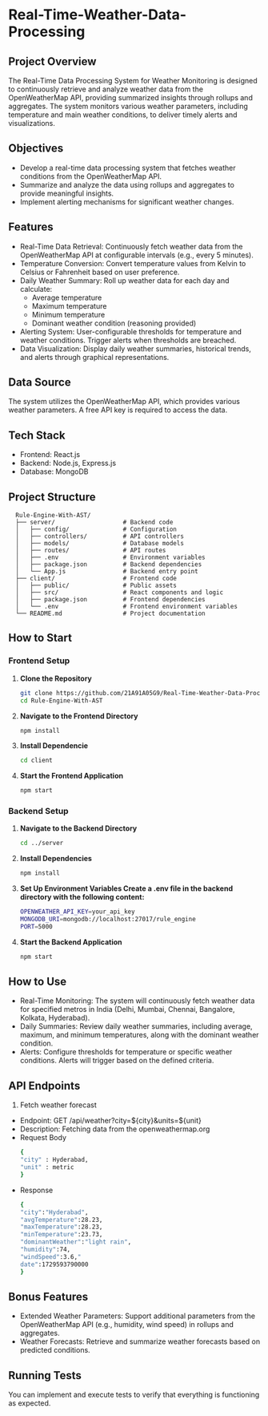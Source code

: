# Real-Time-Weather-Data-Processing

## Project Overview
The Real-Time Data Processing System for Weather Monitoring is designed to continuously retrieve and analyze weather data from the OpenWeatherMap API, providing summarized insights through rollups and aggregates. The system monitors various weather parameters, including temperature and main weather conditions, to deliver timely alerts and visualizations.

## Objectives
  - Develop a real-time data processing system that fetches weather conditions from the OpenWeatherMap API.
  - Summarize and analyze the data using rollups and aggregates to provide meaningful insights.
  - Implement alerting mechanisms for significant weather changes.

## Features
- Real-Time Data Retrieval: Continuously fetch weather data from the OpenWeatherMap API at configurable intervals (e.g., every 5 minutes).
- Temperature Conversion: Convert temperature values from Kelvin to Celsius or Fahrenheit based on user preference.
- Daily Weather Summary: Roll up weather data for each day and calculate:
    - Average temperature
    - Maximum temperature
    - Minimum temperature
    - Dominant weather condition (reasoning provided)
- Alerting System: User-configurable thresholds for temperature and weather conditions. Trigger alerts when thresholds are breached.
- Data Visualization: Display daily weather summaries, historical trends, and alerts through graphical representations.

## Data Source
The system utilizes the OpenWeatherMap API, which provides various weather parameters. A free API key is required to access the data.

## Tech Stack
- Frontend: React.js
- Backend: Node.js, Express.js
- Database: MongoDB

## Project Structure
      Rule-Engine-With-AST/
      ├── server/                   # Backend code
      │   ├── config/               # Configuration
      │   ├── controllers/          # API controllers
      │   ├── models/               # Database models
      │   ├── routes/               # API routes
      │   ├── .env                  # Environment variables
      │   ├── package.json          # Backend dependencies
      │   └── App.js                # Backend entry point
      ├── client/                   # Frontend code
      │   ├── public/               # Public assets
      │   ├── src/                  # React components and logic
      │   ├── package.json          # Frontend dependencies
      │   └── .env                  # Frontend environment variables
      └── README.md                 # Project documentation
   


## How to Start

### Frontend Setup
1. **Clone the Repository**
   ```bash
   git clone https://github.com/21A91A05G9/Real-Time-Weather-Data-Processing.git
   cd Rule-Engine-With-AST

2. **Navigate to the Frontend Directory**
   ```bash
   npm install

3. **Install Dependencie**
   ```bash
   cd client

3. **Start the Frontend Application**
   ```bash
   npm start

### Backend Setup
1. **Navigate to the Backend Directory**
   ```bash
   cd ../server

2. **Install Dependencies**
   ```bash
   npm install

4. **Set Up Environment Variables Create a .env file in the backend directory with the following content:**
    ```bash
    OPENWEATHER_API_KEY=your_api_key
    MONGODB_URI=mongodb://localhost:27017/rule_engine
    PORT=5000


5. **Start the Backend Application**
   ```bash
   npm start


## How to Use
- Real-Time Monitoring: The system will continuously fetch weather data for specified metros in India (Delhi, Mumbai, Chennai, Bangalore, Kolkata, Hyderabad).
- Daily Summaries: Review daily weather summaries, including average, maximum, and minimum temperatures, along with the dominant weather condition.
- Alerts: Configure thresholds for temperature or specific weather conditions. Alerts will trigger based on the defined criteria.

## API Endpoints
1. Fetch weather forecast
- Endpoint: GET /api/weather?city=${city}&units=${unit}
- Description: Fetching data from the openweathermap.org
- Request Body
  ```bash
  {
  "city" : Hyderabad,
  "unit" : metric
  }
- Response
  ```bash
  {
  "city":"Hyderabad",
  "avgTemperature":28.23,
  "maxTemperature":28.23,
  "minTemperature":23.73,
  "dominantWeather":"light rain",
  "humidity":74,
  "windSpeed":3.6,"
  date":1729593790000
  }

## Bonus Features
- Extended Weather Parameters: Support additional parameters from the OpenWeatherMap API (e.g., humidity, wind speed) in rollups and aggregates.
- Weather Forecasts: Retrieve and summarize weather forecasts based on predicted conditions.

## Running Tests
You can implement and execute tests to verify that everything is functioning as expected.

